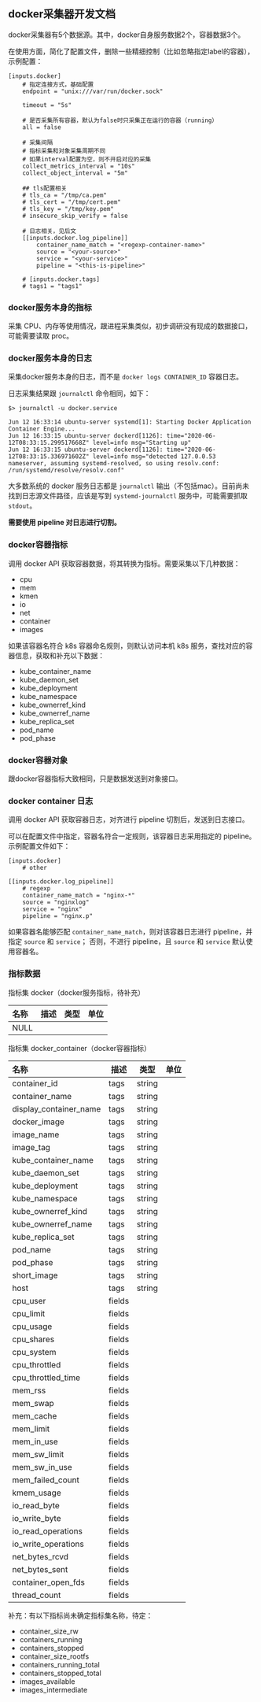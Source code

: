 ## docker采集器开发文档

docker采集器有5个数据源。其中，docker自身服务数据2个，容器数据3个。

在使用方面，简化了配置文件，删除一些精细控制（比如忽略指定label的容器），示例配置：

```
[inputs.docker]
    # 指定连接方式，基础配置
    endpoint = "unix:///var/run/docker.sock"

    timeout = "5s"
    
    # 是否采集所有容器，默认为false时只采集正在运行的容器（running）
    all = false

    # 采集间隔
    # 指标采集和对象采集周期不同
    # 如果interval配置为空，则不开启对应的采集
    collect_metrics_interval = "10s"
    collect_object_interval = "5m"

    ## tls配置相关
    # tls_ca = "/tmp/ca.pem"
    # tls_cert = "/tmp/cert.pem"
    # tls_key = "/tmp/key.pem"
    # insecure_skip_verify = false

    # 日志相关，见后文
    [[inputs.docker.log_pipeline]]
        container_name_match = "<regexp-container-name>"
        source = "<your-source>"
        service = "<your-service>"
        pipeline = "<this-is-pipeline>"

    # [inputs.docker.tags]
    # tags1 = "tags1"
```

### docker服务本身的指标

采集 CPU、内存等使用情况，跟进程采集类似，初步调研没有现成的数据接口，可能需要读取 proc。

### docker服务本身的日志

采集docker服务本身的日志，而不是 `docker logs CONTAINER_ID` 容器日志。

日志采集结果跟 `journalctl` 命令相同，如下：

```
$> journalctl -u docker.service

Jun 12 16:33:14 ubuntu-server systemd[1]: Starting Docker Application Container Engine...
Jun 12 16:33:15 ubuntu-server dockerd[1126]: time="2020-06-12T08:33:15.299517668Z" level=info msg="Starting up"
Jun 12 16:33:15 ubuntu-server dockerd[1126]: time="2020-06-12T08:33:15.336971602Z" level=info msg="detected 127.0.0.53 nameserver, assuming systemd-resolved, so using resolv.conf: /run/systemd/resolve/resolv.conf"
```

大多数系统的 docker 服务日志都是 `journalctl` 输出（不包括mac）。目前尚未找到日志源文件路径，应该是写到 `systemd-journalctl` 服务中，可能需要抓取 `stdout`。

**需要使用 pipeline 对日志进行切割。**

### docker容器指标

调用 docker API 获取容器数据，将其转换为指标。需要采集以下几种数据：

- cpu
- mem
- kmen
- io
- net
- container
- images

如果该容器名符合 k8s 容器命名规则，则默认访问本机 k8s 服务，查找对应的容器信息，获取和补充以下数据：

- kube_container_name
- kube_daemon_set
- kube_deployment
- kube_namespace
- kube_ownerref_kind
- kube_ownerref_name
- kube_replica_set
- pod_name
- pod_phase

### docker容器对象

跟docker容器指标大致相同，只是数据发送到对象接口。

### docker container 日志

调用 docker API 获取容器日志，对齐进行 pipeline 切割后，发送到日志接口。

可以在配置文件中指定，容器名符合一定规则，该容器日志采用指定的 pipeline。示例配置文件如下：

```
[inputs.docker]
    # other

[[inputs.docker.log_pipeline]]
    # regexp
    container_name_match = "nginx-*"
    source = "nginxlog"
    service = "nginx"
    pipeline = "nginx.p"

```

如果容器名能够匹配 `container_name_match`，则对该容器日志进行 pipeline，并指定 `source` 和 `service`；
否则，不进行 pipeline，且 `source` 和 `service` 默认使用容器名。

### 指标数据

指标集 docker（docker服务指标，待补充）

| 名称 | 描述 | 类型 | 单位 |
| :--  | ---  | ---  | ---  |
| NULL |      |      |      |

指标集 docker_container（docker容器指标）

| 名称                   | 描述   | 类型   | 单位 |
| :--                    | ---    | ---    | ---  |
| container_id           | tags   | string |      |
| container_name         | tags   | string |      |
| display_container_name | tags   | string |      |
| docker_image           | tags   | string |      |
| image_name             | tags   | string |      |
| image_tag              | tags   | string |      |
| kube_container_name    | tags   | string |      |
| kube_daemon_set        | tags   | string |      |
| kube_deployment        | tags   | string |      |
| kube_namespace         | tags   | string |      |
| kube_ownerref_kind     | tags   | string |      |
| kube_ownerref_name     | tags   | string |      |
| kube_replica_set       | tags   | string |      |
| pod_name               | tags   | string |      |
| pod_phase              | tags   | string |      |
| short_image            | tags   | string |      |
| host                   | tags   | string |      |
| cpu_user               | fields |        |      |
| cpu_limit              | fields |        |      |
| cpu_usage              | fields |        |      |
| cpu_shares             | fields |        |      |
| cpu_system             | fields |        |      |
| cpu_throttled          | fields |        |      |
| cpu_throttled_time     | fields |        |      |
| mem_rss                | fields |        |      |
| mem_swap               | fields |        |      |
| mem_cache              | fields |        |      |
| mem_limit              | fields |        |      |
| mem_in_use             | fields |        |      |
| mem_sw_limit           | fields |        |      |
| mem_sw_in_use          | fields |        |      |
| mem_failed_count       | fields |        |      |
| kmem_usage             | fields |        |      |
| io_read_byte           | fields |        |      |
| io_write_byte          | fields |        |      |
| io_read_operations     | fields |        |      |
| io_write_operations    | fields |        |      |
| net_bytes_rcvd         | fields |        |      |
| net_bytes_sent         | fields |        |      |
| container_open_fds     | fields |        |      |
| thread_count           | fields |        |      |

补充：有以下指标尚未确定指标集名称，待定：

- container_size_rw
- containers_running
- containers_stopped
- container_size_rootfs
- containers_running_total
- containers_stopped_total
- images_available
- images_intermediate
